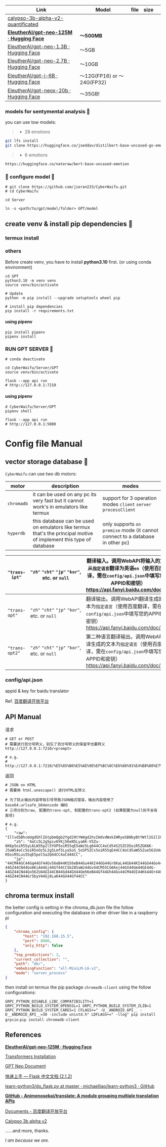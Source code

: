 | Link                                                                                                    | Model                      | file | size |     |
| ------------------------------------------------------------------------------------------------------- | -------------------------- | ---- | ---- | --- |
| [calypso-3b-alpha-v2-quantificated ](https://huggingface.co/Aryanne/Calypso-3B-alpha-v2-gguf/tree/main) |                            |      |      |     |
| **[EleutherAI/gpt-neo-125M · Hugging Face](https://huggingface.co/EleutherAI/gpt-neo-125M)**            | **～500MB**                |      |      |     |
| [EleutherAI/gpt-neo-1.3B · Hugging Face](https://huggingface.co/EleutherAI/gpt-neo-1.3B)                | ～5GB                      |      |      |     |
| [EleutherAI/gpt-neo-2.7B · Hugging Face](https://huggingface.co/EleutherAI/gpt-neo-2.7B)                | ～10GB                     |      |      |     |
| [EleutherAI/gpt-j-6B · Hugging Face](https://huggingface.co/EleutherAI/gpt-j-6B)                        | ～12G(FP16) or ～24G(FP32) |       |     |     |
| [EleutherAI/gpt-neox-20b · Hugging Face](https://huggingface.co/EleutherAI/gpt-neox-20b)                | ～35GB!                    |      |      |     |

### models for sentymental analysis 💌
you can use tow models:

>- 28 emotions
```sh
git lfs install
git clone https://huggingface.co/joeddav/distilbert-base-uncased-go-emotions-student
```


>- 6 emotions

```sh
https://huggingface.co/nateraw/bert-base-uncased-emotion
```

### 🎉 configure model 🎉

```shell
# git clone https://github.com/jieran233/CyberWaifu.git
# cd CyberWaifu

cd Server

ln -s <path/to/gpt/model/folder> GPT/model
```

## create venv & install pip dependencies 🐍

### termux install

### others

Before create venv, you have to install **python3.10** first. (or using conda environment)

```shell
cd GPT
python3.10 -m venv venv
source venv/bin/activate

# Update
python -m pip install --upgrade setuptools wheel pip

# install pip dependencies
pip install -r requirements.txt
```

####  using pipenv

```shell
pip install pipenv
pipenv install
```


### RUN GPT SERVER 🧠


```shell
# conda deactivate

cd CyberWaifu/Server/GPT
source venv/bin/activate

flask --app api run
# http://127.0.0.1:7210
```

#### using pipenv

```shell
d CyberWaifu/Server/GPT
pipenv shell

flask --app api run
# http://127.0.0.1:5000
```



# Config file Manual

## vector storage database 📑

`CyberWaifu` can use two db motors:

| motor      | description                                                                                                       | modes |
| ---------- | ----------------------------------------------------------------------------------------------------------------- | ----- |
| `chromadb` | it can be used on any pc its very fast but it cannot work's in emulators like termux                              |   support for 3 operation modes `client` `server` `processClient`    |
| `hyperdb`  | this database can be used on emulators like termux that's the principal motive of implement this type of database |      only supports `on premise` mode (it cannot connect to a database in other pc) |



| `"trans-ipt"`  | `"zh"` `"cht"` `"jp"` `"kor"`, etc. or `null` | 翻译输入。调用WebAPI将输入的文本从`指定语言`翻译为英语`en`（使用百度翻译，需在`config/api.json`中填写您的APPID和密钥）https://api.fanyi.baidu.com/doc/21 |
| -------------- | --------------------------------------------- | -------------------------------------------------------------------------------------------------------------- |
| `"trans-opt"`  | `"zh"` `"cht"` `"jp"` `"kor"`, etc. or `null` | 翻译输出。调用WebAPI翻译生成的文本为`指定语言`（使用百度翻译，需在`config/api.json`中填写您的APPID和密钥）https://api.fanyi.baidu.com/doc/21         |
| `"trans-opt2"` | `"zh"` `"cht"` `"jp"` `"kor"`, etc. or `null` | 第二种语言翻译输出。调用WebAPI翻译生成的文本为`指定语言`（使用百度翻译，需在`config/api.json`中填写您的APPID和密钥）https://api.fanyi.baidu.com/doc/21    |

### config/api.json

appid & key for baidu translator

Ref. [百度翻译开放平台](https://api.fanyi.baidu.com/manage/developer)

## API Manual

请求

```
# GET or POST
# 需要进行百分号转义，别忘了百分号转义的保留字也要转义
http://127.0.0.1:7210/<prompt>

# e.g.
# http://127.0.0.1:7210/%E5%85%B6%E5%AE%9E%EF%BC%8C%E6%88%91%E4%B8%80%E7%9B%B4%E5%96%9C%E6%AC%A2%E7%9D%80%E4%BD%A0%E3%80%82
```

返回

```
# JSON on HTML
# 需要用 html.unescape() 进行HTML反转义

# 为了防止输出内容带有引号导致JSON格式错误，输出内容使用了 base64.urlsafe_b64encode 编码
# 三项分别为raw, 配置的trans-opt, 和配置的trans-opt2 (如果配置为null则不会有那项)

# e.g.
{
    "raw": "IllvdSBhcmUgdGhlIGtpbmQgb2Ygd29tYW4gd2hvIHdvdWxkIHRyeSB0byBtYWtlIG1lIGxvb2sgbGlrZSBJIGFtLiIgSSB0aGVuIHRvbGQgaGVyICJJIHRoaW5rIHlvdSB3b3VsZCBhbHNvIGJlIHdpbGxpbmcgdG8gbGlzdGVuIHRvIG1lLiIgU2hlIHJlcGxpZWQgIkkgdW5kZXJzdGFuZCIsIGFuZCB3ZSBtb3ZlZCBvbnRvICJUb2lsJ3MgbmV3IHBsYWNlLi4udG8gc3BlbmQgb3VyIGRheXMu",
    "zh": "4oCc5L2g5piv6YKj56eN5Lya6K-V5Zu-6K6p5oiR55yL6LW35p2l5YOP5oiR55qE5aWz5Lq644CC4oCd54S25ZCO5oiR5ZGK6K-J5aW54oCc5oiR5oOz5L2g5Lmf5Lya5oS_5oSP5ZCs5oiR55qE44CC4oCd5aW55Zue562U4oCc5oiR55CG6Kej4oCd77yM54S25ZCO5oiR5Lus5pCs5Yiw5LqG4oCc5omY5LyK5bCU55qE5paw5Zyw5pa54oCm4oCm5bqm6L-H5oiR5Lus55qE5pel5a2Q44CC4oCd44CC",
    "jp": "44CM44GC44Gq44Gf44Gv56eB44KS56eB44Gu44KI44GG44Gr6KaL44Gb44KI44GG44Go44GZ44KL5aWz5oCn44Gn44GZ44CN44Gd44GX44Gm56eB44Gv5b285aWz44Gr44CM44GC44Gq44Gf44KC56eB44Gu6KiA44GG44GT44Go44KS6IGe44GE44Gm44GP44KM44KL44Go5oCd44GE44G-44GZ44CN44Go6KiA44Gj44Gf44CC5b285aWz44Gv44CM55CG6Kej44GX44Gm44GE44G-44GZ44CN44Go562U44GI44CB44Gd44GX44Gm56eB44Gf44Gh44Gv44CM44OI44Kk44Or44Gu5paw44GX44GE5aC05omA4oCm4oCm56eB44Gf44Gh44Gu5pel44CF44KS6YGO44GU44GX44G-44GZ44CN44Gr5byV44Gj6LaK44GX44Gf44CC"
}
```

## chroma termux install

the better config is setting in the chroma_db.json file
the follow configuration and 
executing the database in other driver
like in a raspberry pi

```json
{
    "chroma_config": {
        "host": "192.168.15.5",
        "port": 8000,
        "only_http": false
    },
    "top_predictions": 3,
    "current_collection": "",
    "path": "db/",
    "embebingFunction": "all-MiniLM-L6-v2",
    "mode": "server_process"
}
```

then install on termux the pip package `chromadb-client`
using the follow configurations:

`GRPC_PYTHON_DISABLE_LIBC_COMPATIBILITY=1 GRPC_PYTHON_BUILD_SYSTEM_OPENSSL=1 GRPC_PYTHON_BUILD_SYSTEM_ZLIB=1 GRPC_PYTHON_BUILD_SYSTEM_CARES=1 CFLAGS+=" -U__ANDROID_API__ -D__ANDROID_API__=30 -include unistd.h" LDFLAGS+=" -llog" pip install grpcio`
`pip install chromadb-client`
## References

**[EleutherAI/gpt-neo-125M · Hugging Face](https://huggingface.co/EleutherAI/gpt-neo-125M)**

[Transformers Installation](https://huggingface.co/docs/transformers/installation)

[GPT Neo Document](https://huggingface.co/docs/transformers/model_doc/gpt_neo)

[快速上手 &#8212; Flask 中文文档 (2.1.2)](https://dormousehole.readthedocs.io/en/2.1.2/quickstart.html)

[learn-python3/do_flask.py at master · michaelliao/learn-python3 · GitHub](https://github.com/michaelliao/learn-python3/blob/master/samples/web/do_flask.py)

**[GitHub - Animenosekai/translate: A module grouping multiple translation APIs](https://github.com/Animenosekai/translate)**

[Documents - 百度翻译开放平台](https://api.fanyi.baidu.com/doc/21)

[Calypso 3b alpha v2](https://huggingface.co/Xilabs/calypso-3b-alpha-v2)

......and more, thanks.

*I am because we are.*
